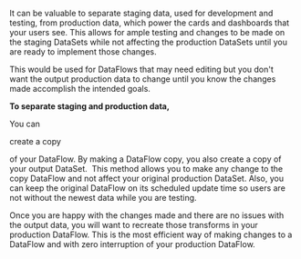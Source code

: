 

It can be valuable to separate staging data, used for development and testing, from production data, which power the cards and dashboards that your users see. This allows for ample testing and changes to be made on the staging DataSets while not affecting the production DataSets until you are ready to implement those changes.


 This would be used for DataFlows that may need editing but you don't want the output production data to change until you know the changes made accomplish the intended goals.


**To separate staging and production data,**


 You can

create a copy

of your DataFlow. By making a DataFlow copy, you also create a copy of your output DataSet.  This method allows you to make any change to the copy DataFlow and not affect your original production DataSet. Also, you can keep the original DataFlow on its scheduled update time so users are not without the newest data while you are testing.


 Once you are happy with the changes made and there are no issues with the output data, you will want to recreate those transforms in your production DataFlow. This is the most efficient way of making changes to a DataFlow and with zero interruption of your production DataFlow.

